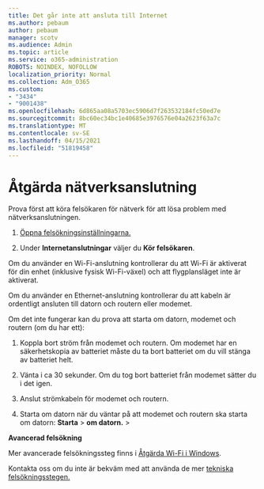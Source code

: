 ```yaml
---
title: Det går inte att ansluta till Internet
ms.author: pebaum
author: pebaum
manager: scotv
ms.audience: Admin
ms.topic: article
ms.service: o365-administration
ROBOTS: NOINDEX, NOFOLLOW
localization_priority: Normal
ms.collection: Adm_O365
ms.custom:
- "3434"
- "9001438"
ms.openlocfilehash: 6d865aa08a5703ec5906d7f263532184fc50ed7e
ms.sourcegitcommit: 8bc60ec34bc1e40685e3976576e04a2623f63a7c
ms.translationtype: MT
ms.contentlocale: sv-SE
ms.lasthandoff: 04/15/2021
ms.locfileid: "51819458"
---
```

# <a name="fix-network-connection"></a>Åtgärda nätverksanslutning

Prova först att köra felsökaren för nätverk för att lösa problem med nätverksanslutningen. 

1. [Öppna felsökningsinställningarna.](ms-settings:troubleshoot)

2. Under **Internetanslutningar** väljer du **Kör felsökaren**.

Om du använder en Wi-Fi-anslutning kontrollerar du att Wi-Fi är aktiverat för din enhet (inklusive fysisk Wi-Fi-växel) och att flygplansläget inte är aktiverat.

Om du använder en Ethernet-anslutning kontrollerar du att kabeln är ordentligt ansluten till datorn och routern eller modemet.

Om det inte fungerar kan du prova att starta om datorn, modemet och routern (om du har ett):

1. Koppla bort ström från modemet och routern. Om modemet har en säkerhetskopia av batteriet måste du ta bort batteriet om du vill stänga av batteriet helt.

2. Vänta i ca 30 sekunder. Om du tog bort batteriet från modemet sätter du i det igen.

3. Anslut strömkabeln för modemet och routern.

4. Starta om datorn när du väntar på att modemet och routern ska starta om datorn: **Starta**  >  **om datorn.**  >  

**Avancerad felsökning**

Mer avancerade felsökningssteg finns i [Åtgärda Wi-Fi i Windows](https://support.microsoft.com/help/10741?ocid=SMC10741%2F). 

Kontakta oss om du inte är bekväm med att använda de mer [tekniska felsökningsstegen.](https://support.microsoft.com/contactus)

